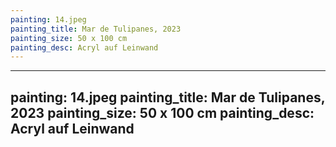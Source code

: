 ```yaml
---
painting: 14.jpeg
painting_title: Mar de Tulipanes, 2023
painting_size: 50 x 100 cm
painting_desc: Acryl auf Leinwand
---
```

---
painting: 14.jpeg
painting_title: Mar de Tulipanes, 2023
painting_size: 50 x 100 cm
painting_desc: Acryl auf Leinwand
---

